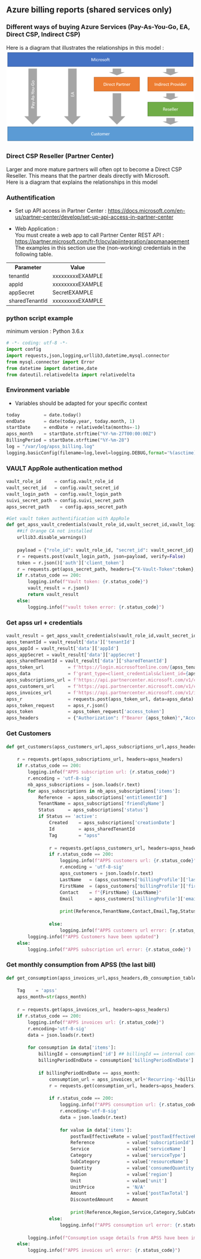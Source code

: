 ## Azure billing reports (shared services only)

### Different ways of buying Azure Services (Pay-As-You-Go, EA, Direct CSP, Indirect CSP)
Here is a diagram that illustrates the relationships in this model : \
![](azure-ways.png)
 
### Direct CSP Reseller (Partner Center)
Larger and more mature partners will often opt to become a Direct CSP Reseller. This means that the partner deals directly with Microsoft. \
Here is a diagram that explains the relationships in this model

### Authentification
- Set up API access in Partner Center : https://docs.microsoft.com/en-us/partner-center/develop/set-up-api-access-in-partner-center

- Web Application : \
You must create a web app to call Partner Center REST API :  https://partner.microsoft.com/fr-fr/pcv/apiintegration/appmanagement \
The examples in this section use the (non-working) credentials in the following table.
<table>
  <tr>
    <th>Parameter</th>
    <th>Value</th>
  </tr>
  <tr>
    <td>tenantId</td>
    <td>xxxxxxxxxEXAMPLE</td>
  </tr>
  <tr>
    <td>appId</td>
    <td>xxxxxxxxxEXAMPLE</td>
  </tr>
  <tr>
    <td>appSecret</td>
    <td>SecretEXAMPLE</td>
  </tr>
  <tr>
    <td>sharedTenantId</td>
    <td>xxxxxxxxxEXAMPLE</td>
  </tr>
</table>

### python script example
minimum version : Python 3.6.x
```python
# -*- coding: utf-8 -*-
import config
import requests,json,logging,urllib3,datetime,mysql.connector
from mysql.connector import Error
from datetime import datetime,date
from dateutil.relativedelta import relativedelta
```

### Environment variable
- Variables should be adapted for your specific context
```python
today         = date.today()
endDate       = date(today.year, today.month, 1)
startDate     = endDate + relativedelta(months=-1)
apss_month    = startDate.strftime("%Y-%m-27T00:00:00Z")
BillingPeriod = startDate.strftime("%Y-%m-28")
log = "/var/log/apss_billing.log"
logging.basicConfig(filename=log,level=logging.DEBUG,format='%(asctime)s %(message)s', datefmt='%d/%m/%Y %H:%M:%S')
```

### VAULT AppRole authentication method
```python
vault_role_id     = config.vault_role_id
vault_secret_id   = config.vault_secret_id
vault_login_path  = config.vault_login_path
suivi_secret_path = config.suivi_secret_path
apss_secret_path    = config.apss_secret_path
```

```python
#Get vault token authentification with AppRole
def get_apss_vault_credentials(vault_role_id,vault_secret_id,vault_login_path,apss_secret_path):
    ##if Orange CA not installed
    urllib3.disable_warnings()

    payload = {"role_id": vault_role_id, "secret_id": vault_secret_id}
    r = requests.post(vault_login_path, json=payload, verify=False)
    token = r.json()['auth']['client_token']
    r = requests.get(apss_secret_path, headers={"X-Vault-Token":token}, verify=False)
    if r.status_code == 200:
        logging.info(f"Vault token: {r.status_code}")
        vault_result = r.json()
        return vault_result
    else:
        logging.info(f"vault token error: {r.status_code}")
```

### Get apss url + credentials
```python
vault_result = get_apss_vault_credentials(vault_role_id,vault_secret_id,vault_login_path,apss_secret_path)
apss_tenantId = vault_result['data']['tenantId']
apss_appId = vault_result['data']['appId']
apss_appSecret = vault_result['data']['appSecret']
apss_sharedTenantId = vault_result['data']['sharedTenantId']
apss_token_url         = f'https://login.microsoftonline.com/{apss_tenantId}/oauth2/token'
apss_data              = f'grant_type=client_credentials&client_id={apss_appId}&client_secret={apss_appSecret}&resource=https://graph.windows.net'
apss_subscriptions_url = f'https://api.partnercenter.microsoft.com/v1/customers/{apss_sharedTenantId}/subscriptions'
apss_customers_url     = f'https://api.partnercenter.microsoft.com/v1/customers/{apss_sharedTenantId}'
apss_invoices_url      = f'https://api.partnercenter.microsoft.com/v1/invoices/'
apss_r                 = requests.post(apss_token_url, data=apss_data)          
apss_token_request     = apss_r.json()
apss_token             = apss_token_request['access_token']
apss_headers           = {"Authorization": f"Bearer {apss_token}","Accept": "application/json"}
```

### Get Customers
```python
def get_customers(apss_customers_url,apss_subscriptions_url,apss_headers,apss_sharedTenantId):

    r = requests.get(apss_subscriptions_url, headers=apss_headers)
    if r.status_code == 200:
        logging.info(f"APPS subscription url: {r.status_code}")
        r.encoding = 'utf-8-sig'
        nb_apss_subscriptions = json.loads(r.text)
        for apss_subscriptions in nb_apss_subscriptions['items']:
            Reference  = apss_subscriptions['entitlementId']
            TenantName = apss_subscriptions['friendlyName']
            Status     = apss_subscriptions['status']
            if Status == 'active':
                Created    = apss_subscriptions['creationDate']
                Id         = apss_sharedTenantId
                Tag        = "apss"

                r = requests.get(apss_customers_url, headers=apss_headers)
                if r.status_code == 200:
                    logging.info(f"APPS customers url: {r.status_code}")
                    r.encoding = 'utf-8-sig'
                    apss_customers = json.loads(r.text)
                    LastName   = (apss_customers['billingProfile']['lastName']).upper()
                    FirstName  = (apss_customers['billingProfile']['firstName']).lower()
                    Contact    = f"{FirstName} {LastName}"
                    Email      = apss_customers['billingProfile']['email']

                    print(Reference,TenantName,Contact,Email,Tag,Status,Created,Id)

                else:
                    logging.info(f"APPS customers url error: {r.status_code}")
        logging.info(f"APPS Customers have been updated")
    else:
        logging.info(f"APPS subscription url error: {r.status_code}")
```

### Get monthly consumption from APSS (the last bill)
```python
def get_consumption(apss_invoices_url,apss_headers,db_consumption_table,apss_month,BillingPeriod):

    Tag    = 'apss'
    apss_month=str(apss_month)

    r = requests.get(apss_invoices_url, headers=apss_headers)
    if r.status_code == 200:
        logging.info(f"APPS invoices url: {r.status_code}")
        r.encoding='utf-8-sig'
        data = json.loads(r.text)

        for consumption in data['items']:
            billingId = consumption['id'] ## billingId == internal contract
            billingPeriodEndDate = consumption['billingPeriodEndDate']

            if billingPeriodEndDate == apss_month:
                consumption_url = apss_invoices_url+'Recurring-'+billingId+'/lineitems/Azure/BillingLineItems'
                r = requests.get(consumption_url, headers=apss_headers)

                if r.status_code == 200:
                    logging.info(f"APPS consumption url: {r.status_code}")
                    r.encoding='utf-8-sig'
                    data = json.loads(r.text)

                    for value in data['items']:                  
                        postTaxEffectiveRate = value['postTaxEffectiveRate']
                        Reference            = value['subscriptionId']
                        Service              = value['serviceName']
                        Category             = value['serviceType']
                        SubCategory          = value['resourceName']
                        Quantity             = value['consumedQuantity']
                        Region               = value['region']
                        Unit                 = value['unit']
                        UnitPrice            = 'N/A'
                        Amount               = value['postTaxTotal']
                        DiscountedAmount     = Amount

                        print(Reference,Region,Service,Category,SubCategory,Quantity,Unit,UnitPrice,Amount,DiscountedAmount,Tag,BillingPeriod)
                else:
                    logging.info(f"APPS consumption url error: {r.status_code}")

        logging.info(f"Consumption usage details from APSS have been imported")
    else:
        logging.info(f"APPS invoices url error: {r.status_code}")
```
